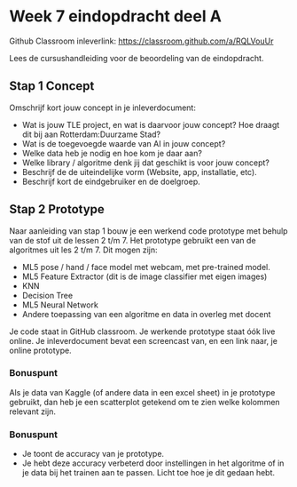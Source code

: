 # Week 7 eindopdracht deel A
 
Github Classroom inleverlink: https://classroom.github.com/a/RQLVouUr

Lees de cursushandleiding voor de beoordeling van de eindopdracht.

## Stap 1 Concept

Omschrijf kort jouw concept in je inleverdocument:

- Wat is jouw TLE project, en wat is daarvoor jouw concept? Hoe draagt dit bij aan Rotterdam:Duurzame Stad?
- Wat is de toegevoegde waarde van AI in jouw concept?
- Welke data heb je nodig en hoe kom je daar aan?
- Welke library / algoritme denk jij dat geschikt is voor jouw concept?
- Beschrijf de de uiteindelijke vorm (Website, app, installatie, etc).
- Beschrijf kort de eindgebruiker en de doelgroep.

## Stap 2 Prototype

Naar aanleiding van stap 1 bouw je een werkend code prototype met behulp van de stof uit de lessen 2 t/m 7.
Het prototype gebruikt een van de algoritmes uit les 2 t/m 7. Dit mogen zijn:

- ML5 pose / hand / face model met webcam, met pre-trained model.
- ML5 Feature Extractor (dit is de image classifier met eigen images)
- KNN
- Decision Tree
- ML5 Neural Network
- Andere toepassing van een algoritme en data in overleg met docent

Je code staat in GitHub classroom. Je werkende prototype staat óók live online.
Je inleverdocument bevat een screencast van, en een link naar, je online prototype.

### Bonuspunt

Als je data van Kaggle (of andere data in een excel sheet) in je prototype gebruikt, dan heb je een scatterplot getekend om te zien welke kolommen relevant zijn.

### Bonuspunt

- Je toont de accuracy van je prototype.
- Je hebt deze accuracy verbeterd door instellingen in het algoritme of in je data bij het trainen aan te passen. Licht toe hoe je dit gedaan hebt.
